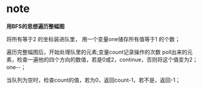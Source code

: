# note

**用BFS的思想遍历整幅图**

将所有等于2 的坐标装进队里， 用一个变量one储存所有值等于1 的个数；

遍历完整幅图后，开始处理队里的元素;变量count记录操作的次数
poll出来的元素，检查一遍他的四个方向的数值，若是0或2，continue，否则将这个值变为2；one--；

当队列为空时，检查count的值，若为0，返回count-1，若不是，返回-1；

